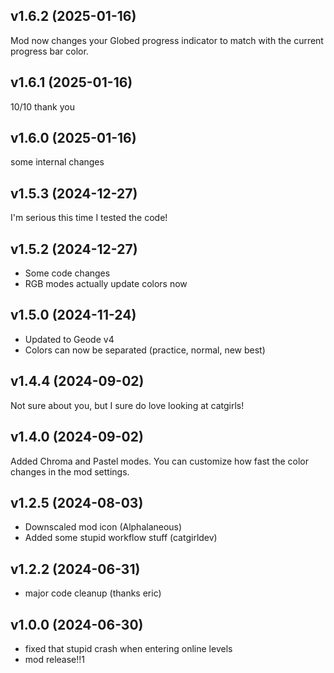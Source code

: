 
## <cy>v1.6.2</c> (2025-01-16)
Mod now changes your Globed progress indicator to match with the current progress bar color.

## <cy>v1.6.1</c> (2025-01-16)
10/10 thank you

## <cy>v1.6.0</c> (2025-01-16)
some internal changes

## <cy>v1.5.3</c> (2024-12-27)
I'm serious this time I tested the code!

## <cy>v1.5.2</c> (2024-12-27)
- Some code changes
- RGB modes actually update colors now

## <cy>v1.5.0</c> (2024-11-24)
- Updated to Geode v4
- Colors can now be separated (practice, normal, new best)

## <cy>v1.4.4</c> (2024-09-02)
Not sure about you, but I sure do love looking at catgirls!

## <cy>v1.4.0</c> (2024-09-02)
Added Chroma and Pastel modes. You can customize how fast the color changes in the mod settings.

## <cy>v1.2.5</c> (2024-08-03)
- Downscaled mod icon (Alphalaneous)
- Added some stupid workflow stuff (catgirldev)

## <cy>v1.2.2</c> (2024-06-31)
- major code cleanup (thanks eric)

## <cy>v1.0.0</c> (2024-06-30)
- fixed that stupid crash when entering online levels
- mod release!!1